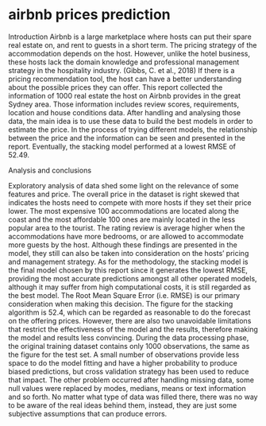 #  airbnb prices prediction
Introduction
Airbnb is a large marketplace where hosts can put their spare real estate on, and rent to guests in a
short term. The pricing strategy of the accommodation depends on the host. However, unlike the hotel
business, these hosts lack the domain knowledge and professional management strategy in the
hospitality industry. (Gibbs, C. et al., 2018) If there is a pricing recommendation tool, the host can
have a better understanding about the possible prices they can offer.
This report collected the information of 1000 real estate the host on Airbnb provides in the great
Sydney area. Those information includes review scores, requirements, location and house conditions
data. After handling and analysing those data, the main idea is to use these data to build the best
models in order to estimate the price. In the process of trying different models, the relationship
between the price and the information can be seen and presented in the report. Eventually, the
stacking model performed at a lowest RMSE of 52.49.

Analysis and conclusions

Exploratory analysis of data shed some light on the relevance of some features and price. The overall
price in the dataset is right skewed that indicates the hosts need to compete with more hosts if they set
their price lower. The most expensive 100 accommodations are located along the coast and the most
affordable 100 ones are mainly located in the less popular area to the tourist. The rating review is
average higher when the accommodations have more bedrooms, or are allowed to accommodate more
guests by the host. Although these findings are presented in the model, they still can also be taken into
consideration on the hosts’ pricing and management strategy.
As for the methodology, the stacking model is the final model chosen by this report since it generates
the lowest RMSE, providing the most accurate predictions amongst all other operated models,
although it may suffer from high computational costs, it is still regarded as the best model. The Root
Mean Square Error (i.e. RMSE) is our primary consideration when making this decision. The figure
for the stacking algorithm is 52.4, which can be regarded as reasonable to do the forecast on the
offering prices.
However, there are also two unavoidable limitations that restrict the effectiveness of the model and
the results, therefore making the model and results less convincing. During the data processing phase,
the original training dataset contains only 1000 observations, the same as the figure for the test set. A
small number of observations provide less space to do the model fitting and have a higher probability
to produce biased predictions, but cross validation strategy has been used to reduce that impact. The
other problem occurred after handling missing data, some null values were replaced by modes,
medians, means or text information and so forth. No matter what type of data was filled there, there 
was no way to be aware of the real ideas behind them, instead, they are just some subjective
assumptions that can produce errors.
